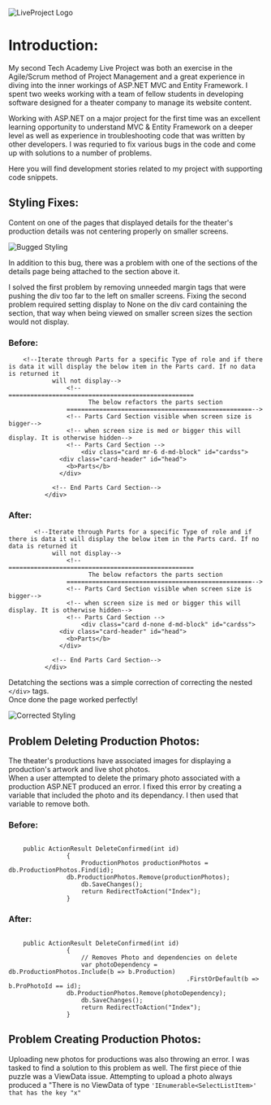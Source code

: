 ![LiveProject Logo](http://www.austinkrzciok.com/img/lp_logo.jpg)

# Introduction:

My second Tech Academy Live Project was both an exercise in the Agile/Scrum method of Project Management and a great experience in diving into the inner workings of ASP.NET MVC and Entity Framework. I spent two weeks working with a team of fellow students in developing software designed for a theater company to manage its website content. 

Working with ASP.NET on a major project for the first time was an excellent learning opportunity to understand MVC & Entity Framework on a deeper level as well as experience in troubleshooting code that was written by other developers. I was requried to fix various bugs in the code and come up with solutions to a number of problems. 

Here you will find development stories related to my project with supporting code snippets.

## Styling Fixes:

Content on one of the pages that displayed details for the theater's production details was not centering properly on smaller screens.

![Bugged Styling](http://www.austinkrzciok.com/img/center.png)

In addition to this bug, there was a problem with one of the sections of the details page being attached to the section above it.

I solved the first problem by removing unneeded margin tags that were pushing the div too far to the left on smaller screens.
Fixing the second problem required setting display to None on the div card containing the section, that way when being viewed on smaller screen
sizes the section would not display.

### Before:

```        
	<!--Iterate through Parts for a specific Type of role and if there is data it will display the below item in the Parts card. If no data is returned it
            will not display-->
		        <!--===================================================
		              The below refactors the parts section
		        ===================================================-->
		        <!-- Parts Card Section visible when screen size is bigger-->
		        <!-- when screen size is med or bigger this will display. It is otherwise hidden-->
		        <!-- Parts Card Section -->
			        <div class="card mr-6 d-md-block" id="cardss">
	          <div class="card-header" id="head">
	            <b>Parts</b>
	          </div>

	        <!-- End Parts Card Section-->
	      </div>

```

### After:

```        
	   <!--Iterate through Parts for a specific Type of role and if there is data it will display the below item in the Parts card. If no data is returned it
            will not display-->
		        <!--===================================================
		              The below refactors the parts section
		        ===================================================-->
		        <!-- Parts Card Section visible when screen size is bigger-->
		        <!-- when screen size is med or bigger this will display. It is otherwise hidden-->
		        <!-- Parts Card Section -->
			        <div class="card d-none d-md-block" id="cardss">
	          <div class="card-header" id="head">
	            <b>Parts</b>
	          </div>

	        <!-- End Parts Card Section-->
	      </div>
```

Detatching the sections was a simple correction of correcting the nested ```</div>``` tags.<br> 
Once done the page worked perfectly!

![Corrected Styling](http://www.austinkrzciok.com/img/parts.png)

## Problem Deleting Production Photos:

The theater's productions have associated images for displaying a production's artwork and live shot photos.<br>
When a user attempted to delete the primary photo associated with a production ASP.NET produced an error.
I fixed this error by creating a variable that included the photo and its dependancy. I then used that variable 
to remove both. 

### Before:

```

	public ActionResult DeleteConfirmed(int id)
		        {
		            ProductionPhotos productionPhotos = db.ProductionPhotos.Find(id);
			    db.ProductionPhotos.Remove(productionPhotos);
		            db.SaveChanges();
		            return RedirectToAction("Index");
		        }

```

### After:

```

	public ActionResult DeleteConfirmed(int id)
		        {
		            // Removes Photo and dependencies on delete
		            var photoDependency = db.ProductionPhotos.Include(b => b.Production)
		                                         .FirstOrDefault(b => b.ProPhotoId == id);
			    db.ProductionPhotos.Remove(photoDependency);
		            db.SaveChanges();
		            return RedirectToAction("Index");
		        }

```

## Problem Creating Production Photos:

Uploading new photos for productions was also throwing an error. I was tasked to find a solution to this problem as well.
The first piece of thie puzzle was a ViewData issue. Attempting to upload a photo always produced a "There is no ViewData of type
```'IEnumerable<SelectListItem>' that has the key "x"```

